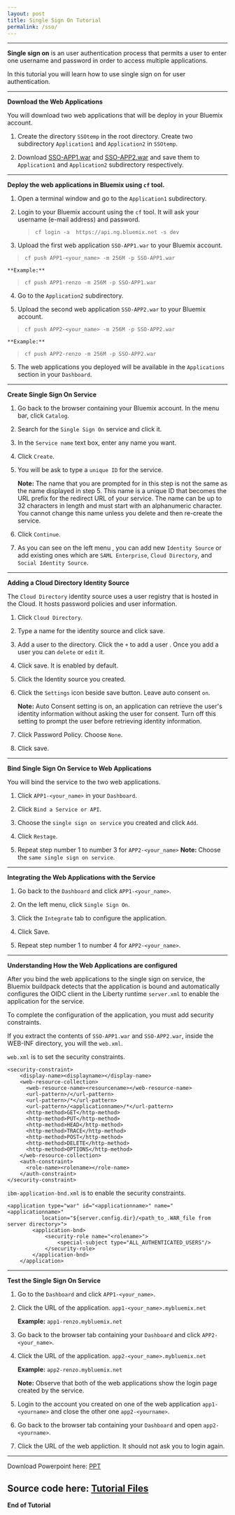 ```yaml
---
layout: post
title: Single Sign On Tutorial
permalink: /sso/
---
```

----------
**Single sign on** is an user authentication process that permits a user to enter one username and password in order to access multiple applications.

In this tutorial you will learn how to use single sign on for user authentication. 

----------

**Download the Web Applications**


You will download two web applications that will be deploy in your Bluemix account.

 1. Create the directory `SSOtemp` in the root directory. Create two subdirectory `Application1` and `Application2` in `SSOtemp`.
 
 2. Download [SSO-APP1.war](https://github.com/renzowu3/renzowu3.github.io/raw/master/Tutorial/SSO-APP1/build/libs/SSO-APP1.war) and [SSO-APP2.war](https://github.com/renzowu3/renzowu3.github.io/raw/master/Tutorial/SSO-APP2/build/libs/SSO-APP2.war) and save them to `Application1` and `Application2` subdirectory respectively.

----------
**Deploy the web applications in Bluemix using `cf` tool.**

 1. Open a terminal window and go to the `Application1` subdirectory.
 2. Login to your Bluemix account using the `cf` tool. It will ask your username (e-mail address) and password.
	 >  `cf login -a  https://api.ng.bluemix.net -s dev`
	 
 3. Upload the first web application `SSO-APP1.war` to your Bluemix account.
 > `cf push APP1-<your_name> -m 256M -p SSO-APP1.war`

	**Example:**
 >`cf push APP1-renzo -m 256M -p SSO-APP1.war`
 4. Go to the `Application2` subdirectory.
 
 5. Upload the second web application `SSO-APP2.war` to your Bluemix account.
  > `cf push APP2-<your_name> -m 256M -p SSO-APP2.war`

	**Example:**
 >`cf push APP2-renzo -m 256M -p SSO-APP2.war`
 5. The web applications you deployed will be available in the `Applications` section in your `Dashboard`.

----------

 **Create Single Sign On Service**
 
 

 1. Go back to the browser containing your Bluemix account. In the menu bar, click `Catalog`.

 2. Search for the `Single Sign On` service and click it.
 
 3. In the `Service name` text box, enter any name you want.
 
 4. Click `Create`.

 5. You will be ask to type a `unique ID` for the service.
 
	 **Note:** 
	 The name that you are prompted for in this step is not the same as the name displayed in step 5. This name is a unique ID that becomes the URL prefix for the redirect URL of your service. The name can be up to 32 characters in length and must start with an alphanumeric character. You cannot change this name unless you delete and then re-create the service.

 6. Click `Continue`.
 
 7. As you can see on the left menu , you can add new `Identity Source` or add  existing ones which are `SAML Enterprise`, `Cloud Directory`, and `Social Identity Source`.
 
 ----------
 
**Adding a Cloud Directory Identity Source** 

The `Cloud Directory` identity source uses a user registry that is hosted in the Cloud. It hosts password policies and user information.

 1. Click `Cloud Directory`.

 2. Type a name for the identity source and click save.
 
 3. Add a user to the directory. Click the `+` to add a user . Once you add a user you can `delete` or `edit` it.
 
 4. Click save. It is enabled by default.
 
 5. Click the Identity source you created.

 6. Click the `Settings` icon beside save button. Leave auto consent `on`.
 
	**Note:** Auto Consent setting is on, an application can retrieve the user's identity information without asking the user for consent. Turn off this setting to prompt the user before retrieving identity information.

 7. Click Password Policy. Choose `None`.
 8. Click save. 

----------
**Bind Single Sign On Service to Web Applications** 

You will bind the service to the two web applications.

 1. Click `APP1-<your_name>` in your `Dashboard`.
 
 2. Click `Bind a Service or API`. 
 
 3. Choose the `single sign on service` you created and click `Add`. 

 4. Click `Restage`.
 
 5. Repeat step number 1 to number 3 for `APP2-<your_name>` 
	 **Note:** Choose the `same single sign on service`.

 ----------
 **Integrating the Web Applications with the Service**

1.	 Go back to the `Dashboard` and click `APP1-<your_name>`.

2.	On the left menu, click `Single Sign On`.

3.	Click the `Integrate` tab to configure the application.

4.	Click Save.

5.	Repeat step number 1  to number 4 for `APP2-<your_name>`.

  ----------
**Understanding How the Web Applications are configured** 

After you bind the web applications to the single sign on service, the Bluemix buildpack detects that the application is bound and automatically configures the OIDC client in the Liberty runtime `server.xml` to enable the application for the service. 

To complete the configuration of the application, you must add security constraints.

If you extract the contents of `SSO-APP1.war` and `SSO-APP2.war`, inside the WEB-INF directory, you will the `web.xml`.

`web.xml` is to set the security constraints.

    <security-constraint>
		<display-name><displayname></display-name>
		<web-resource-collection>
		  <web-resource-name><resourcename></web-resource-name>
		  <url-pattern>/</url-pattern>
		  <url-pattern>/*</url-pattern>
		  <url-pattern>/<applicationname>/*</url-pattern>
		  <http-method>GET</http-method>
		  <http-method>PUT</http-method>
		  <http-method>HEAD</http-method>
		  <http-method>TRACE</http-method>
		  <http-method>POST</http-method>
		  <http-method>DELETE</http-method>
		  <http-method>OPTIONS</http-method>
		</web-resource-collection>
		<auth-constraint>
		  <role-name><rolename></role-name>
		</auth-constraint>
	</security-constraint>

`ibm-application-bnd.xml` is to enable the security constraints.

    <application type="war" id="<applicationname>" name="<applicationname>" 
               location="${server.config.dir}/<path_to_.WAR_file from server directory>">
            <application-bnd>
                <security-role name="<rolename>">
                    <special-subject type="ALL_AUTHENTICATED_USERS"/>
                </security-role>
            </application-bnd>
        </application>

 ----------
**Test the Single Sign On Service**

 1. Go to the `Dashboard` and click `APP1-<your_name>`.
 
 2. Click the URL of the application. `app1-<your_name>.mybluemix.net`
	  
	**Example:**  `app1-renzo.mybluemix.net`
	  
 3. Go back to the browser tab containing your `Dashboard` and click `APP2-<your_name>`.
 
 4. Click the URL of the application. `app2-<your_name>.mybluemix.net`
	  
	**Example:**  `app2-renzo.mybluemix.net`
	
	 **Note:** Observe that both of the web applications show the login page created by the service.
 
 5. Login to the account you created on one of the web application `app1-<yourname>` and close the other one `app2-<yourname>`.
 
 6. Go back to the browser tab containing your `Dashboard` and open `app2-<yourname>`.
 
 7. Click the URL of the web appliction. It should not ask you to login again.

 ----------
 Download Powerpoint here: [PPT](https://github.com/renzowu3/renzowu3.github.io/raw/master/Tutorial/Single%20Sign%20On.pptx)
 
 Source code here: [Tutorial Files](https://github.com/renzowu3/renzowu3.github.io.git)
 ----------
**End of Tutorial**
